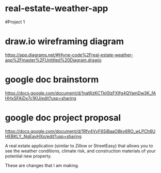 # real-estate-weather-app
#Project 1

# draw.io wireframing diagram
https://app.diagrams.net/#Hlyne-code%2Freal-estate-weather-app%2Fmaster%2FUntitled%20Diagram.drawio 

# google doc brainstorm
https://docs.google.com/document/d/1naWzKCTkI0lzFXlfg4QYamDw3K_fAHHxSFAiDx7c1KU/edit?usp=sharing

# google doc project proposal
https://docs.google.com/document/d/1Rfv4VyF6SiBaaO8ky6RO_wLPCh6UHEBKLY_NgEavHXo/edit?usp=sharing

A real estate application (similar to Zillow or StreetEasy) that allows you to see the weather conditions, climate risk, and construction materials of your potential new property. 

These are changes that I am making.
